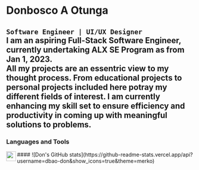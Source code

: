 # Donbosco A Otunga
**`Software Engineer | UI/UX Designer`**  
I am an aspiring **Full-Stack Software Engineer**, currently undertaking ALX SE Program as from Jan 1, 2023.  
  All my projects are an essentric view to my thought process. From educational projects to personal projects included here potray my different fields of interest. I am currently enhancing my skill set to ensure efficiency and productivity in coming up with meaningful solutions to problems.
---
### Languages and Tools
<p align="center">
    <img align="left" width="26px" style="max-width: 100%;" src="https://skillicons.dev/icons?i=html,css,js,py,bash,c,ai,ps,xd,git,linux" />
</p>
####
![Don's GitHub stats](https://github-readme-stats.vercel.app/api?username=dbao-don&show_icons=true&theme=merko)
<!--
**dbao-don/dbao-don** is a ✨ _special_ ✨ repository because its `README.md` (this file) appears on your GitHub profile.

Here are some ideas to get you started:

- 🔭 I’m currently working on ...
- 🌱 I’m currently learning ...
- 👯 I’m looking to collaborate on ...
- 🤔 I’m looking for help with ...
- 💬 Ask me about ...
- 📫 How to reach me: ...
- 😄 Pronouns: ...
- ⚡ Fun fact: ...
-->

